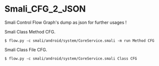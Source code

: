 Smali_CFG_2_JSON
==========

Smali Control Flow Graph's dump as json for further usages ! 

Smali Class Method CFG.

	$ flow.py -c smali/android/system/CoreService.smali -m run Method CFG


Smali Class File CFG.

	$ flow.py -c smali/android/system/CoreService.smali Class CFG
